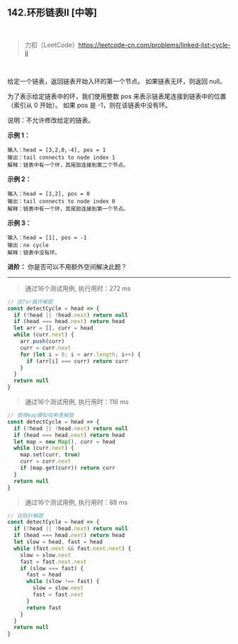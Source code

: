 
## 142.环形链表II [中等]

<br />

> 力扣（LeetCode）https://leetcode-cn.com/problems/linked-list-cycle-ii

<br />

给定一个链表，返回链表开始入环的第一个节点。 如果链表无环，则返回 null。

为了表示给定链表中的环，我们使用整数 pos 来表示链表尾连接到链表中的位置（索引从 0 开始）。 如果 pos 是 -1，则在该链表中没有环。

说明：不允许修改给定的链表。

**示例 1：**

```
输入：head = [3,2,0,-4], pos = 1
输出：tail connects to node index 1
解释：链表中有一个环，其尾部连接到第二个节点。
```

**示例 2：**

```
输入：head = [1,2], pos = 0
输出：tail connects to node index 0
解释：链表中有一个环，其尾部连接到第一个节点。
```

**示例 3：**

```
输入：head = [1], pos = -1
输出：no cycle
解释：链表中没有环。
```

**进阶：**
你是否可以不用额外空间解决此题？

---

> 通过16个测试用例, 执行用时：272 ms

```js
// 双for循环解题
const detectCycle = head => {
  if (!head || !head.next) return null
  if (head === head.next) return head
  let arr = [], curr = head
  while (curr.next) {
    arr.push(curr)
    curr = curr.next
    for (let i = 0; i < arr.length; i++) {
      if (arr[i] === curr) return curr
    }
  }
  return null
}
```

> 通过16个测试用例, 执行用时：116 ms

```js
// 使用map模拟哈希表解题
const detectCycle = head => {
  if (!head || !head.next) return null
  if (head === head.next) return head
  let map = new Map(), curr = head
  while (curr.next) {
    map.set(curr, true)
    curr = curr.next
    if (map.get(curr)) return curr
  }
  return null
}
```

> 通过16个测试用例, 执行用时：88 ms

```js
// 双指针解题
const detectCycle = head => {
  if (!head || !head.next) return null
  if (head === head.next) return head
  let slow = head, fast = head
  while (fast.next && fast.next.next) {
    slow = slow.next
    fast = fast.next.next
    if (slow === fast) {
      fast = head
      while (slow !== fast) {
        slow = slow.next
        fast = fast.next
      }
      return fast
    }
  }
  return null
}
```
